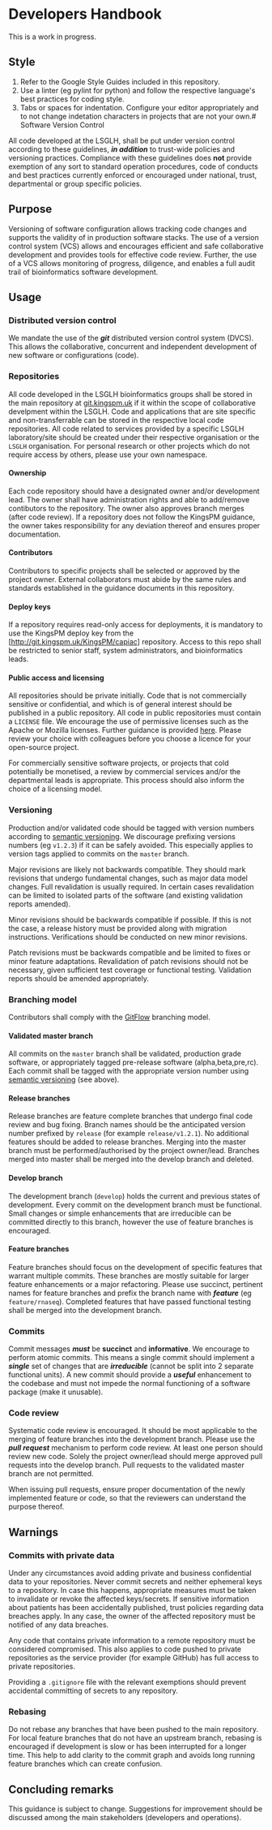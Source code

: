 # Developers Handbook

This is a work in progress.

## Style

1. Refer to the Google Style Guides included in this repository.
2. Use a linter (eg pylint for python) and follow the respective language's best practices for coding style.
3. Tabs or spaces for indentation. Configure your editor appropriately and to not change indetation characters in projects that are not your own.# Software Version Control

All code developed at the LSGLH, shall be put under version control according to these guidelines, ___in addition___ to trust-wide policies and versioning practices. Compliance with these guidelines does __not__ provide exemption of any sort to standard operation procedures, code of conducts and best practices currently enforced or encouraged under national, trust, departmental or group specific policies.

## Purpose
Versioning of software configuration allows tracking code changes and supports the validity of in production software stacks. The use of a version control system (VCS) allows and encourages efficient and safe collaborative development and provides tools for effective code review. Further, the use of a VCS allows monitoring of progress, diligence, and enables a full audit trail of bioinformatics software development.

## Usage

### Distributed version control

We mandate the use of the ___git___ distributed version control system (DVCS). This allows the collaborative, concurrent and independent development of new software or configurations (code).

### Repositories
All code developed in the LSGLH bioinformatics groups shall be stored in the main repository at [git.kingspm.uk](https://git.kingspm.uk) if it within the scope of collaborative develpment within the LSGLH. Code and applications that are site specific and non-transferrable can be stored in the respective local code repositories. All code related to services provided by a specific LSGLH laboratory/site should be created under their respective organisation or the ``LSGLH`` organisation. For personal research or other projects which do not require access by others, please use your own namespace.

#### Ownership
Each code repository should have a designated owner and/or development lead. The owner shall have administration rights and able to add/remove contibutors to the repository. The owner also approves branch merges (after code review). If a repository does not follow the KingsPM guidance, the owner takes responsibility for any deviation thereof and ensures proper documentation.

#### Contributors
Contributors to specific projects shall be selected or approved by the project owner. External collaborators must abide by the same rules and standards established in the guidance documents in this repository.

#### Deploy keys
If a repository requires read-only access for deployments, it is mandatory to use the KingsPM deploy key from the [http://git.kingspm.uk/KingsPM/capiac] repository. Access to this repo shall be restricted to senior staff, system administrators, and bioinformatics leads.

#### Public access and licensing
All repositories should be private initially. Code that is not commercially sensitive or confidential, and which is of general interest should be published in a public repository. All code in public repositories must contain a `LICENSE` file. We encourage the use of permissive licenses such as the Apache or Mozilla licenses. Further guidance is provided [here](https://choosealicense.com/licenses/). Please review your choice with colleagues before you choose a licence for your open-source project.

For commercially sensitive software projects, or projects that cold potentially be monetised, a review by commercial services and/or the departmental leads is appropriate. This process should also inform the choice of a licensing model.

### Versioning
Production and/or validated code should be tagged with version numbers according to [semantic versioning](https://semver.org). We discourage prefixing versions numbers (eg `v1.2.3`) if it can be safely avoided. This especially applies to version tags applied to commits on the `master` branch.

Major revisions are likely not backwards compatible. They should mark revisions that undergo fundamental changes, such as major data model changes. Full revalidation is usually required. In certain cases revalidation can be limited to isolated parts of the software (and existing validation reports amended).

Minor revisions should be backwards compatible if possible. If this is not the case, a release history must be provided along with migration instructions. Verifications should be conducted on new minor revisions.

Patch revisions must be backwards compatible and be limited to fixes or minor feature adaptations. Revalidation of patch revisions should not be necessary, given sufficient test coverage or functional testing. Validation reports should be amended appropriately.

### Branching model
Contributors shall comply with the [GitFlow](https://www.atlassian.com/git/tutorials/comparing-workflows/gitflow-workflow) branching model. 

#### Validated master branch
All commits on the `master` branch shall be validated, production grade software, or appropriately tagged pre-release software (alpha,beta,pre,rc). Each commit shall be tagged with the appropriate version number using [semantic versioning](https://semver.org) (see above).

#### Release branches
Release branches are feature complete branches that undergo final code review and bug fixing. Branch names should be the anticipated version number prefixed by `release` (for example `release/v1.2.1`). No additional features should be added to release branches. Merging into the master branch must be performed/authorised by the project owner/lead. Branches merged into master shall be merged into the develop branch and deleted.

#### Develop branch
The development branch (`develop`) holds the current and previous states of development. Every commit on the development branch must be functional. Small changes or simple enhancements that are irreducible can be committed directly to this branch, however the use of feature branches is encouraged.

#### Feature branches
Feature branches should focus on the development of specific features that warrant multiple commits. These branches are mostly suitable for larger feature enhancements or a major refactoring. Please use succinct, pertinent names for feature branches and prefix the branch name with ___feature___ (eg `feature/rnaseq`). Completed features that have passed functional testing shall be merged into the development branch. 

### Commits
Commit messages ___must___ be __succinct__ and __informative__. We encourage to perform atomic commits. This means a single commit should implement a ___single___ set of changes that are ___irreducible___ (cannot be split into 2 separate functional units). A new commit should provide a ___useful___ enhancement to the codebase and must not impede the normal functioning of a software package (make it unusable).

### Code review
Systematic code review is encouraged. It should be most applicable to the merging of feature branches into the development branch.
Please use the ___pull request___ mechanism to perform code review. At least one person should review new code. Solely the project owner/lead should merge approved pull requests into the develop branch. Pull requests to the validated master branch are not permitted.

When issuing pull requests, ensure proper documentation of the newly implemented feature or code, so that the reviewers can understand the purpose thereof.

## Warnings 

### Commits with private data
Under any circumstances avoid adding private and business confidential data to your repositories. Never commit secrets and neither ephemeral keys to a repository. In case this happens, appropriate measures must be taken to invalidate or revoke the affected keys/secrets. If sensitive information about patients has been accidentally published, trust policies regarding data breaches apply. In any case, the owner of the affected repository must be notified of any data breaches.

Any code that contains private information to a remote repository must be considered compromised. This also applies to code pushed to private repositories as the service provider (for example GitHub) has full access to private repositories.

Providing a `.gitignore` file with the relevant exemptions should prevent accidental committing of secrets to any repository.

### Rebasing
Do not rebase any branches that have been pushed to the main repository. For local feature branches that do not have an upstream branch, rebasing is encouraged if development is slow or has been interrupted for a longer time. This help to add clarity to the commit graph and avoids long running feature branches which can create confusion.

## Concluding remarks
This guidance is subject to change. Suggestions for improvement should be discussed among the main stakeholders (developers and operations).
